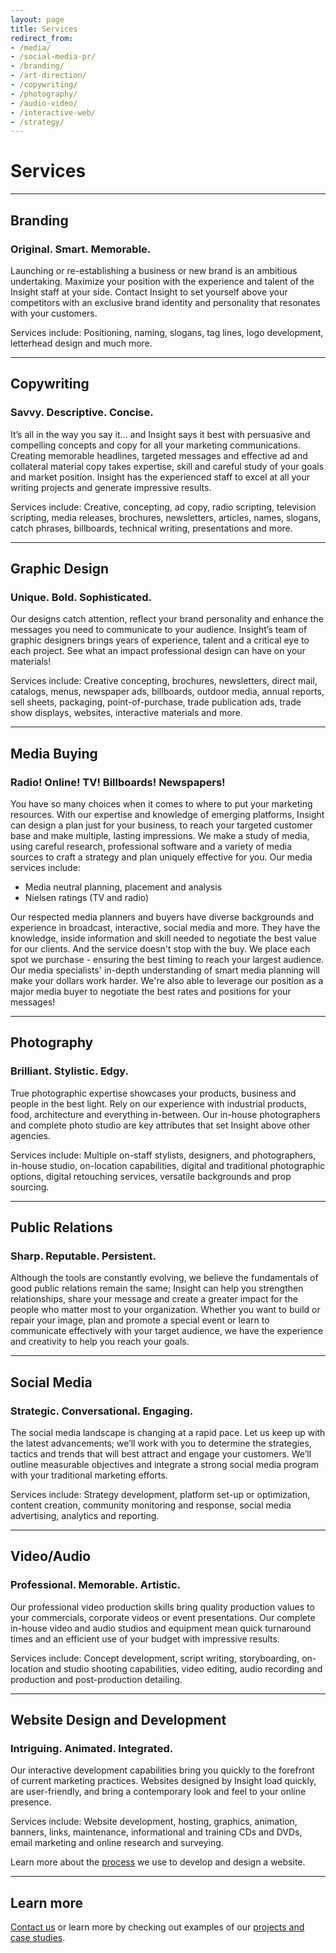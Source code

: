 ```yaml
---
layout: page
title: Services
redirect_from:
- /media/
- /social-media-pr/
- /branding/
- /art-direction/
- /copywriting/
- /photography/
- /audio-video/
- /interactive-web/
- /strategy/
---
```


# Services

---

## Branding

### Original. Smart. Memorable.

Launching or re-establishing a business or new brand is an ambitious undertaking. Maximize your position with the experience and talent of the Insight staff at your side. Contact Insight to set yourself above your competitors with an exclusive brand identity and personality that resonates with your customers.

Services include: Positioning, naming, slogans, tag lines, logo development, letterhead design and much more.

---

## Copywriting

### Savvy. Descriptive. Concise.

It’s all in the way you say it... and Insight says it best with persuasive and compelling concepts and copy for all your marketing communications. Creating memorable headlines, targeted messages and effective ad and collateral material copy takes expertise, skill and careful study of your goals and market position. Insight has the experienced staff to excel at all your writing projects and generate impressive results.

Services include: Creative, concepting, ad copy, radio scripting, television scripting, media releases, brochures, newsletters, articles, names, slogans, catch phrases, billboards, technical writing, presentations and more.

---

## Graphic Design

### Unique. Bold. Sophisticated.

Our designs catch attention, reflect your brand personality and enhance the messages you need to communicate to your audience. Insight’s team of graphic designers brings years of experience, talent and a critical eye to each project. See what an impact professional design can have on your materials!

Services include: Creative concepting, brochures, newsletters, direct mail, catalogs, menus, newspaper ads, billboards, outdoor media, annual reports, sell sheets, packaging, point-of-purchase, trade publication ads, trade show displays, websites, interactive materials and more.

---

## Media Buying

### Radio! Online! TV! Billboards! Newspapers!

You have so many choices when it comes to where to put your marketing resources. With our expertise and knowledge of emerging platforms, Insight can design a plan just for your business, to reach your targeted customer base and make multiple, lasting impressions. We make a study of media, using careful research, professional software and a variety of media sources to craft a strategy and plan uniquely effective for you. Our media services include:

* Media neutral planning, placement and analysis
* Nielsen ratings (TV and radio)

Our respected media planners and buyers have diverse backgrounds and experience in broadcast, interactive, social media and more. They have the knowledge, inside information and skill needed to negotiate the best value for our clients. And the service doesn't stop with the buy. We place each spot we purchase - ensuring the best timing to reach your largest audience. Our media specialists' in-depth understanding of smart media planning will make your dollars work harder. We're also able to leverage our position as a major media buyer to negotiate the best rates and positions for your messages!

---

## Photography

### Brilliant. Stylistic. Edgy.

True photographic expertise showcases your products, business and people in the best light. Rely on our experience with industrial products, food, architecture and everything in-between. Our in-house photographers and complete photo studio are key attributes that set Insight above other agencies.

Services include: Multiple on-staff stylists, designers, and photographers, in-house studio, on-location capabilities, digital and traditional photographic options, digital retouching services, versatile backgrounds and prop sourcing.

---

## Public Relations

### Sharp. Reputable. Persistent.

Although the tools are constantly evolving, we believe the fundamentals of good public relations remain the same; Insight can help you strengthen relationships, share your message and create a greater impact for the people who matter most to your organization. Whether you want to build or repair your image, plan and promote a special event or learn to communicate effectively with your target audience, we have the experience and creativity to help you reach your goals.

---

## Social Media

### Strategic. Conversational. Engaging.

The social media landscape is changing at a rapid pace. Let us keep up with the latest advancements; we’ll work with you to determine the strategies, tactics and trends that will best attract and engage your customers. We’ll outline measurable objectives and integrate a strong social media program with your traditional marketing efforts.

Services include: Strategy development, platform set-up or optimization, content creation, community monitoring and response, social media advertising, analytics and reporting.

---

## Video/Audio

### Professional. Memorable. Artistic.

Our professional video production skills bring quality production values to your commercials, corporate videos or event presentations. Our complete in-house video and audio studios and equipment mean quick turnaround times and an efficient use of your budget with impressive results.

Services include: Concept development, script writing, storyboarding, on-location and studio shooting capabilities, video editing, audio recording and production and post-production detailing.

---

## Website Design and Development

### Intriguing. Animated. Integrated.

Our interactive development capabilities bring you quickly to the forefront of current marketing practices. Websites designed by Insight load quickly, are user-friendly, and bring a contemporary look and feel to your online presence.

Services include: Website development, hosting, graphics, animation, banners, links, maintenance, informational and training CDs and DVDs, email marketing and online research and surveying.

Learn more about the [process](/services/website-design.html) we use to develop and design a website.

---

## Learn more

[Contact us](/contact) or learn more by checking out examples of our [projects and case studies](/work).
